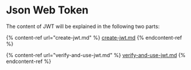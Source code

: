 # Json Web Token

The content of JWT will be explained in the following two parts:

{% content-ref url="create-jwt.md" %}
[create-jwt.md](create-jwt.md)
{% endcontent-ref %}

{% content-ref url="verify-and-use-jwt.md" %}
[verify-and-use-jwt.md](verify-and-use-jwt.md)
{% endcontent-ref %}
